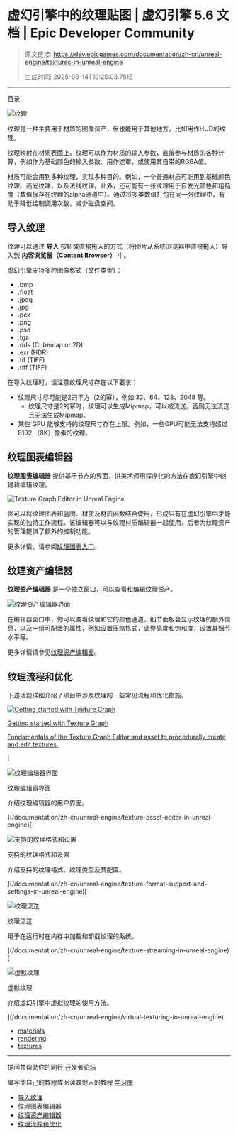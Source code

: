 # 虚幻引擎中的纹理贴图 | 虚幻引擎 5.6 文档 | Epic Developer Community

> 原文链接: https://dev.epicgames.com/documentation/zh-cn/unreal-engine/textures-in-unreal-engine
> 
> 生成时间: 2025-06-14T19:25:03.781Z

---

目录

![纹理](https://dev.epicgames.com/community/api/documentation/image/d5281c83-0af7-4361-b5bf-38c6c5a1f144?resizing_type=fill&width=1920&height=335)

纹理是一种主要用于材质的图像资产，但也能用于其他地方，比如用作HUD的纹理。

纹理映射在材质表面上。纹理可以作为材质的输入参数，直接参与材质的各种计算，例如作为基础颜色的输入参数、用作遮罩，或使用其自带的RGBA值。

材质可能会用到多种纹理，实现多种目的。例如，一个普通材质可能用到基础颜色纹理、高光纹理，以及法线纹理。此外，还可能有一张纹理用于自发光颜色和粗糙度（数值保存在纹理的alpha通道中）。通过将多类数值打包在同一张纹理中，有助于降低绘制调用次数，减少磁盘空间。

## 导入纹理

纹理可以通过 **导入** 按钮或直接拖入的方式（将图片从系统浏览器中直接拖入）导入到 **内容浏览器（Content Browser）** 中。

虚幻引擎支持多种图像格式（文件类型）：

-   .bmp
-   .float
-   .jpeg
-   .jpg
-   .pcx
-   .png
-   .psd
-   .tga
-   .dds (Cubemap or 2D)
-   .exr (HDR)
-   .tif (TIFF)
-   .tiff (TIFF)

在导入纹理时，请注意纹理尺寸存在以下要求：

-   纹理尺寸尽可能是2的平方（2的幂），例如 32、64、128、2048 等。
    -   纹理尺寸是2的幂时，纹理可以生成Mipmap，可以被流送。否则无法流送且无法生成Mipmap。
-   某些 GPU 能够支持的纹理尺寸存在上限。例如，一些GPU可能无法支持超过 8192 （8K）像素的纹理。

## 纹理图表编辑器

**纹理图表编辑器** 提供基于节点的界面，供美术师用程序化的方法在虚幻引擎中创建和编辑纹理。

![Texture Graph Editor in Unreal Engine](https://d1iv7db44yhgxn.cloudfront.net/documentation/images/28f7eea6-c066-40e9-9f51-483212c2fd57/main-graph-view.png)

你可以将纹理图表和蓝图、材质及材质函数结合使用，形成只有在虚幻引擎中才能实现的独特工作流程。该编辑器可以与纹理材质编辑器一起使用，后者为纹理资产的管理提供了额外的控制功能。

更多详情，请参阅[纹理图表入门](/documentation/zh-cn/unreal-engine/getting-started-with-texture-graph-in-unreal-engine)。

## 纹理资产编辑器

**纹理资产编辑器** 是一个独立窗口，可以查看和编辑纹理资产。

![纹理资产编辑器界面](https://d1iv7db44yhgxn.cloudfront.net/documentation/images/19cff203-6fb5-4525-96c1-f9ea86965bf3/texture-asset-editor.png)

在编辑器窗口中，你可以查看纹理和它的颜色通道。细节面板会显示纹理的额外信息，以及一组可配置的属性，例如设置压缩格式，调整亮度和饱和度，设置其细节水平等。

更多详情请参见[纹理资产编辑器](/documentation/zh-cn/unreal-engine/texture-asset-editor-in-unreal-engine)。

## 纹理流程和优化

下述话题详细介绍了项目中涉及纹理的一些常见流程和优化措施。

[](/documentation/zh-cn/unreal-engine/getting-started-with-texture-graph-in-unreal-engine)

[![Getting started with Texture Graph](https://d1iv7db44yhgxn.cloudfront.net/documentation/images/2616c545-1853-411a-987f-815108ad2a30/topic.png)](/documentation/zh-cn/unreal-engine/getting-started-with-texture-graph-in-unreal-engine)

[Getting started with Texture Graph](/documentation/zh-cn/unreal-engine/getting-started-with-texture-graph-in-unreal-engine)

[Fundamentals of the Texture Graph Editor and asset to procedurally create and edit textures.](/documentation/zh-cn/unreal-engine/getting-started-with-texture-graph-in-unreal-engine)

[

![纹理编辑器界面](images/static/document_list/empty_thumbnail.svg)

纹理编辑器界面

介绍纹理编辑器的用户界面。





](/documentation/zh-cn/unreal-engine/texture-asset-editor-in-unreal-engine)[

![支持的纹理格式和设置](https://d1iv7db44yhgxn.cloudfront.net/documentation/images/942b7408-387d-499e-a748-423c9f10aaef/placeholder_topic.png)

支持的纹理格式和设置

介绍支持的纹理格式、纹理类型及其配置。





](/documentation/zh-cn/unreal-engine/texture-format-support-and-settings-in-unreal-engine)[

![纹理流送](https://d1iv7db44yhgxn.cloudfront.net/documentation/images/ca3f3595-51b3-4854-9fee-e837fe9dd0d9/overview_topic.png)

纹理流送

用于在运行时在内存中加载和卸载纹理的系统。





](/documentation/zh-cn/unreal-engine/texture-streaming-in-unreal-engine)[

![虚拟纹理](https://d1iv7db44yhgxn.cloudfront.net/documentation/images/cceadf8a-945f-430d-bc49-d001aae1aab1/vt_hero.png)

虚拟纹理

介绍虚幻引擎中虚拟纹理的使用方法。





](/documentation/zh-cn/unreal-engine/virtual-texturing-in-unreal-engine)

-   [materials](https://dev.epicgames.com/community/search?query=materials)
-   [rendering](https://dev.epicgames.com/community/search?query=rendering)
-   [textures](https://dev.epicgames.com/community/search?query=textures)

* * *

提问并帮助你的同行 [开发者论坛](https://forums.unrealengine.com/categories?tag=unreal-engine)

编写你自己的教程或阅读其他人的教程 [学习库](https://dev.epicgames.com/community/unreal-engine/learning)

-   [导入纹理](/documentation/zh-cn/unreal-engine/textures-in-unreal-engine#%E5%AF%BC%E5%85%A5%E7%BA%B9%E7%90%86)
-   [纹理图表编辑器](/documentation/zh-cn/unreal-engine/textures-in-unreal-engine#%E7%BA%B9%E7%90%86%E5%9B%BE%E8%A1%A8%E7%BC%96%E8%BE%91%E5%99%A8)
-   [纹理资产编辑器](/documentation/zh-cn/unreal-engine/textures-in-unreal-engine#%E7%BA%B9%E7%90%86%E8%B5%84%E4%BA%A7%E7%BC%96%E8%BE%91%E5%99%A8)
-   [纹理流程和优化](/documentation/zh-cn/unreal-engine/textures-in-unreal-engine#%E7%BA%B9%E7%90%86%E6%B5%81%E7%A8%8B%E5%92%8C%E4%BC%98%E5%8C%96)
